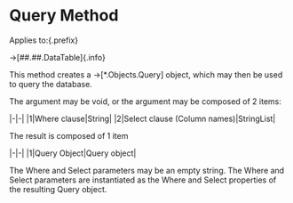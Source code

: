 # Query Method

Applies to:{.prefix}

→[##.##.DataTable]{.info}

This method creates a →[*.Objects.Query] object, which may then be used to query the database.

The argument may be void, or the argument may be composed of 2 items:

|-|-|
|1|Where clause|String|
|2|Select clause (Column names)|StringList|

The result is composed of 1 item

|-|-|
|1|Query Object|Query object|

The Where and Select parameters may be an empty string. The Where and Select parameters are
instantiated as the Where and Select properties of the resulting Query object.


